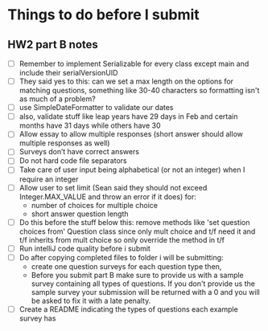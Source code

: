 # Things to do before I submit #

## HW2 part B notes ##

- [ ] Remember to implement Serializable for every class except main and include their serialVersionUID
- [ ] They said yes to this: can we set a max length on the options for matching questions, something
  like 30-40 characters so formatting isn't as much of a problem?
- [ ] use SimpleDateFormatter to validate our dates
- [ ] also, validate stuff like leap years have 29 days in Feb and certain months have 31 days while others have 30
- [ ] Allow essay to allow multiple responses (short answer should allow multiple responses as well)
- [ ] Surveys don’t have correct answers
- [ ] Do not hard code file separators
- [ ] Take care of user input being alphabetical (or not an integer) when I require an integer
- [ ] Allow user to set limit (Sean said they should not exceed Integer.MAX_VALUE and throw an error
  if it does) for:
    - number of choices for multiple choice
    - short answer question length
- [ ] Do this before the stuff below this: remove methods like 'set question choices from' Question class since only
  mult choice and t/f need
  it and t/f inherits from mult choice so only override the method in t/f
- [ ] Run intelliJ code quality before i submit
- [ ] Do after copying completed files to folder i will be submitting:
    - create one question surveys for each question type then,
    - Before you submit part B make sure to provide us with a sample survey containing all types of
      questions. If you don't provide us the sample survey your submission will be returned with a 0 and
      you will be asked to fix it with a late penalty.
- [ ] Create a README indicating the types of questions each example survey has
